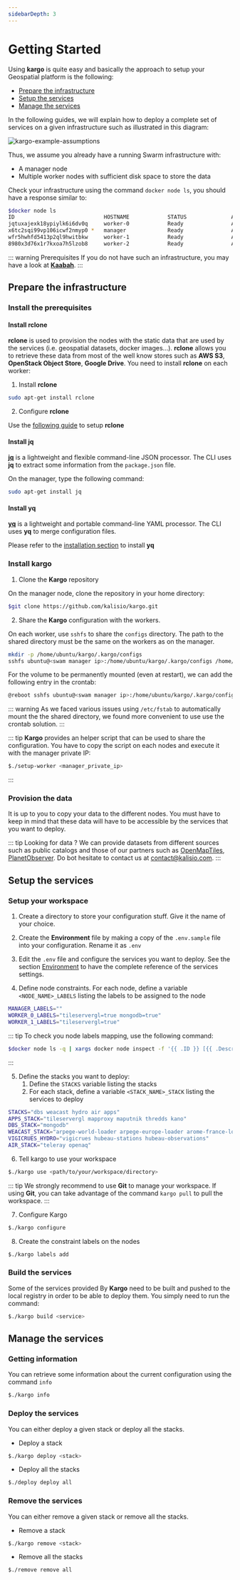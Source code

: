 ```yaml
---
sidebarDepth: 3
---
```


# Getting Started

Using **kargo** is quite easy and basically the approach to setup your Geospatial platform is the following:

* [Prepare the infrastructure](#prepare-the-infrastructure)
* [Setup the services](#setup-the-services)
* [Manage the services](#manage-the-services)
 
In the following guides, we will explain how to deploy a complete set of services on a given infrastructure such as illustrated in this diagram:

![kargo-example-assumptions](../assets/kargo-example-assumptions.svg)

Thus, we assume you already have a running Swarm infrastructure with:
* A manager node 
* Multiple worker nodes with sufficient disk space to store the data

Check your infrastructure using the command `docker node ls`, you should have a response similar to:

```bash
$docker node ls
ID                            HOSTNAME            STATUS              AVAILABILITY        MANAGER STATUS      ENGINE VERSION
jqtuxajexk18ypiylk6i6dv0q     worker-0            Ready               Active                                  18.03.1-ce
x6tc2sqi99vp106icwf2nmyp0 *   manager             Ready               Active              Leader              18.03.1-ce
wfr5hwhfd5413p2ql9hwitbkw     worker-1            Ready               Active                                  18.03.1-ce
8980x3d76x1r7kxoa7h5lzob8     worker-2            Ready               Active                                  18.03.1-ce
```

::: warning Prerequisites
If you do not have such an infrastructure, you may have a look at [**Kaabah**](https://kalisio.github.io/kaabah/). 
:::

## Prepare the infrastructure

### Install the prerequisites

#### Install rclone

**rclone** is used to provision the nodes with the static data that are used by the services (i.e. geospatial datasets, docker images...). **rclone** allows you to retrieve these data from most 
of the well know stores such as **AWS S3**, **OpenStack Object Store**, **Google Drive**. 
You need to install **rclone** on each worker:

1. Install **rclone**

```bash
sudo apt-get install rclone
```

2. Configure **rclone** 
   
Use the [following guide](https://rclone.org/docs/#configure) to setup **rclone**

#### Install jq

**[jq](https://stedolan.github.io/jq/)** is a lightweight and flexible command-line JSON processor. The CLI uses **jq** to extract some information from the `package.json` file.

On the manager, type the following command:

```bash
sudo apt-get install jq
```

#### Install yq

**[yq]()** is a lightweight and portable command-line YAML processor. The CLI uses **yq** to merge configuration files.

Please refer to the [installation section](https://github.com/mikefarah/yq#install) to install **yq**

### Install kargo

1. Clone the **Kargo** repository

On the manager node, clone the repository in your home directory:

```bash
$git clone https://github.com/kalisio/kargo.git
```

2. Share the **Kargo** configuration with the workers.

On each worker, use `sshfs` to share the `configs` directory. The path to the shared directory must be the same on the workers as on the manager.

```bash
mkdir -p /home/ubuntu/kargo/.kargo/configs
sshfs ubuntu@<swam manager ip>:/home/ubuntu/kargo/.kargo/configs /home/ubuntu/kargo/.kargo/configs -o IdentityFile=/home/ubuntu/.ssh/ssh.pem -o allow_other
```

For the volume to be permanently mounted (even at restart), we can add the following entry in the crontab:

```bash
@reboot sshfs ubuntu@<swam manager ip>:/home/ubuntu/kargo/.kargo/configs /home/ubuntu/kargo/.kargo/configs -o IdentityFile=/home/ubuntu/.ssh/ssh.pem -o allow_other -o StrictHostKeyChecking=no
```

::: warning
As we faced various issues using `/etc/fstab` to automatically mount the the shared directory, we found more convenient to use use the crontab solution.
:::

::: tip
**Kargo** provides an helper script that can be used to share the configuration. You have to copy the script on each nodes and execute it with the manager private IP:
```bash
$./setup-worker <manager_private_ip>
```
:::

### Provision the data

It is up to you to copy your data to the different nodes. You must have to keep in mind that these data will have to be accessible by the services that you want to deploy. 

::: tip Looking for data ?
We can provide datasets from different sources such as public catalogs and those of our partners such as [OpenMapTiles](https://openmaptiles.com/), [PlanetObserver](https://www.planetobserver.com/). Do bot hesitate to contact us at contact@kalisio.com.
:::

## Setup the services

### Setup your workspace

1. Create a directory to store your configuration stuff. Give it the name of your choice.

2. Create the **Environment** file by making a copy of the `.env.sample` file into your configuration. Rename it as `.env`

3. Edit the `.env` file and configure the services you want to deploy. See the section [Environment](./reference/environment) to have the complete reference of the services settings.

4. Define node constraints. For each node, define a variable `<NODE_NAME>_LABELS` listing the labels to be assigned to the node

```bash
MANAGER_LABELS=""
WORKER_0_LABELS="tileservergl=true mongodb=true"
WORKER_1_LABELS="tileservergl=true"
```

::: tip
To check you node labels mapping, use the following command:
```bash
$docker node ls -q | xargs docker node inspect -f '{{ .ID }} [{{ .Description.Hostname }}]: {{ .Spec.Labels }}'
```
:::

5. Define the stacks you want to deploy:
   1. Define the `STACKS` variable listing the stacks
   2. For each stack, define a variable `<STACK_NAME>_STACK` listing the services to deploy

```bash
STACKS="dbs weacast hydro air apps"
APPS_STACK="tileservergl mapproxy maputnik thredds kano"
DBS_STACK="mongodb"
WEACAST_STACK="arpege-world-loader arpege-europe-loader arome-france-loader gfs-world-loader weacast"
VIGICRUES_HYDRO="vigicrues hubeau-stations hubeau-observations"
AIR_STACK="teleray openaq"
```

6. Tell kargo to use your workspace

```bash
$./kargo use <path/to/your/workspace/directory>
```

::: tip
We strongly recommend to use **Git** to manage your workspace. If using **Git**, you can take advantage of the command `kargo pull` to pull the workspace.
:::

7. Configure Kargo

```bash
$./kargo configure
```

8. Create the constraint labels on the nodes

```bash
$./kargo labels add
```

### Build the services

Some of the services provided By **Kargo** need to be built and pushed to the local registry in order to be able to deploy them. 
You simply need to run the command:

```bash
$./kargo build <service>
```

## Manage the services

### Getting information

You can retrieve some information about the current configuration using the command `info`

```bash
$./kargo info
```

### Deploy the services

You can either deploy a given stack or deploy all the stacks.

* Deploy a stack

```bash
$./kargo deploy <stack>
```

* Deploy all the stacks

```bash
$./deploy deploy all
```

### Remove the services

You can either remove a given stack or remove all the stacks.

* Remove a stack

```bash
$./kargo remove <stack>
```

* Remove all the stacks

```bash
$./remove remove all
```


